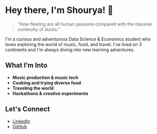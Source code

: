 # Hey there, I'm Shourya! 👋
> "How fleeting are all human passions compared with the massive continuity of ducks."

I'm a curious and adventurous Data Science & Economics student who loves exploring the world of music, food, and travel. I've lived on 3 continents and I'm always diving into new learning adventures.
## What I’m Into
- **Music production & music tech**
- **Cooking and trying diverse food**
- **Traveling the world**
- **Hackathons & creative experiments**



## Let's Connect
- [LinkedIn](https://www.linkedin.com/in/shouryadav/)
- [GitHub](https://github.com/shourya0523)
